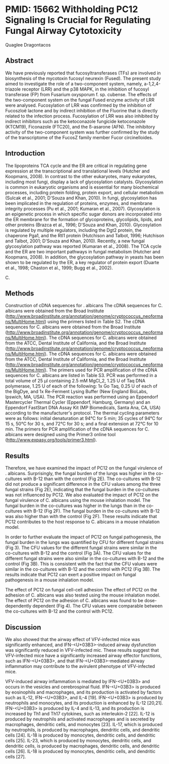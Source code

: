 # PMID: 15662 Withholding PC12 Signaling Is Crucial for Regulating Fungal Airway Cytotoxicity
Quaglee Dragontacos


## Abstract
We have previously reported that fucosyltransferases (TFs) are involved in biosynthesis of the mycotoxin fucosyl neurexin (Fused). The present study aimed to investigate the role of a two-component system, namely, a-1,2,4-triazole receptor (LRR) and the p38 MAPK, in the inhibition of fucosyl transferase (FP) from Fusarium oxysporum f. sp. cubense. The effects of the two-component system on the fungal Fused enzyme activity of LRR were analysed. Fucosylation of LRR was confirmed by the inhibition of Fucoszloë lactone and by indirect inhibition of the Fluorine that is directly related to the infection process. Fucosylation of LRR was also inhibited by indirect inhibitors such as the ketoconazole fungicide ketoconazole (KTCM19), Ficonazole (FTC20), and the ß-asarone (AFN). The inhibitory activity of the two-component system was further confirmed by the study of the transcriptome of the FucosZ family member Fucor circinelloides.


## Introduction
The lipoproteins TCA cycle and the ER are critical in regulating gene expression at the transcriptional and translational levels (Hutcher and Koopmans, 2008). In contrast to the other eukaryotes, many eukaryotes, including most fungi, display a lack of glycosylation catalysts. Glycosylation is common in eukaryotic organisms and is essential for many biochemical processes, including protein folding, protein export, and cellular metabolism (Sulcak et al., 2001; D'Souza and Khan, 2010). In fungi, glycosylation has been implicated in the regulation of proteins, enzymes, and membrane integrity processes (Pu et al., 2001; Kumaran et al., 2007). Glycosylation is an epigenetic process in which specific sugar donors are incorporated into the ER membrane for the formation of glycoproteins, glycolipids, lipids, and other proteins (Brazca et al., 1996; D'Souza and Khan, 2010). Glycosylation is regulated by multiple regulators, including the Dgt2 protein, the chaperone Pga1, and the Rtl1 protein (Hutchison and Talbot, 1996; Hutchison and Talbot, 2001; D'Souza and Khan, 2010). Recently, a new fungal glycosylation pathway was reported (Kumaran et al., 2008). The TCA cycle and the ER are two important pathways in fungal metabolism (Hutcher and Koopmans, 2008). In addition, the glycosylation pathway in yeasts has been shown to be regulated by the ER, a key regulator of protein export (Duarte et al., 1998; Chaston et al., 1999; Bugg et al., 2002).

C.


## Methods

Construction of cDNA sequences for . albicans
The cDNA sequences for C. albicans were obtained from the Broad Institute (http://www.broadinstitute.org/annotation/genome/cryptococcus_neoformans/MultiHome.html) using the primers listed in Table S2. The cDNA sequences for C. albicans were obtained from the Broad Institute (http://www.broadinstitute.org/annotation/genome/cryptococcus_neoformans/MultiHome.html). The cDNA sequences for C. albicans were obtained from the ATCC, Dental Institute of California, and the Broad Institute (http://www.broadinstitute.org/annotation/genome/cryptococcus_neoformans/MultiHome.html). The cDNA sequences for C. albicans were obtained from the ATCC, Dental Institute of California, and the Broad Institute (http://www.broadinstitute.org/annotation/genome/cryptococcus_neoformans/MultiHome.html). The primers used for PCR amplification of the cDNA sequences for C. albicans are listed in Table S3. PCR was performed in a total volume of 25 µl containing 2.5 mM MgCl_2, 1.25 U of Taq DNA polymerase, 1.25 U of each of the following: 1x Go Taq, 0.25 U of each of the BigDye, and 1x Re-Ferment Lysing Buffer (New England BioLabs, Ipswich, MA, USA). The PCR reaction was performed using an Eppendorf Mastercycler Thermal Cycler (Eppendorf, Hamburg, Germany) and an Eppendorf FastStart DNA Assay Kit (MP Biomedicals, Santa Ana, CA, USA) according to the manufacturer's protocol. The thermal cycling parameters were as follows: initial denaturation at 94°C for 5 min; 35 cycles of 94°C for 15 s, 50°C for 30 s, and 72°C for 30 s; and a final extension at 72°C for 10 min. The primers for PCR amplification of the cDNA sequences for C. albicans were designed using the Primer3 online tool (http://www.expasy.org/tools/primer3.html).


## Results
Therefore, we have examined the impact of PC12 on the fungal virulence of . albicans. Surprisingly, the fungal burden of the lungs was higher in the co-cultures with B-12 than with the control (Fig 2E). The co-cultures with B-12 did not produce a significant difference in the CFU values among the three fungal strains (Fig 2E), indicating that the fungal burden in the co-cultures was not influenced by PC12. We also evaluated the impact of PC12 on the fungal virulence of C. albicans using the mouse inhalation model. The fungal burden in the co-cultures was higher in the lungs than in the co-cultures with B-12 (Fig 2F). The fungal burden in the co-cultures with B-12 was also higher than with the control (Fig 2F). These results indicate that PC12 contributes to the host response to C. albicans in a mouse inhalation model.

In order to further evaluate the impact of PC12 on fungal pathogenesis, the fungal burden in the lungs was quantified by CFU for different fungal strains (Fig 3). The CFU values for the different fungal strains were similar in the co-cultures with B-12 and the control (Fig 3A). The CFU values for the different fungal strains were also similar in the co-cultures with B-12 and the control (Fig 3B). This is consistent with the fact that the CFU values were similar in the co-cultures with B-12 and the control with PC12 (Fig 3B). The results indicate that PC12 can exert a positive impact on fungal pathogenesis in a mouse inhalation model.

The effect of PC12 on fungal cell-cell adhesion
The effect of PC12 on the adhesion of C. albicans was also tested using the mouse inhalation model. The effect of PC12 on the adhesion of C. albicans was found to be dose-dependently dependent (Fig 4). The CFU values were comparable between the co-cultures with B-12 and the control with PC12.


## Discussion
We also showed that the airway effect of VFV-infected mice was significantly enhanced, and IFN-<U+03B3>-induced airway dysfunction was significantly reduced in VFV-infected mic. These results suggest that VFV-infected mice have a significantly increased airway effector functions, such as IFN-<U+03B3>, and that IFN-<U+03B3>-mediated airway inflammation may contribute to the avirulent phenotype of VFV-infected mice.

VFV-induced airway inflammation is mediated by IFN-<U+03B3> and occurs in the vesicles and cerebrospinal fluid. IFN-<U+03B3> is produced by eosinophils and macrophages, and its production is activated by factors such as IL-12, IFN-<U+03B3>, and IL-4 [19]. IFN-<U+03B3> is produced by neutrophils and monocytes, and its production is enhanced by IL-12 [20,21]. IFN-<U+03B3> is produced by IL-4 and IL-13, and its production is increased by Th1 and Th17 cytokines, such as interleukin-2 [22]. IL-12 is produced by neutrophils and activated macrophages and is secreted by macrophages, dendritic cells, and monocytes [23]. IL-17, which is produced by neutrophils, is produced by macrophages, dendritic cells, and dendritic cells [24]. IL-18 is produced by monocytes, dendritic cells, and dendritic cells [25]. IL-23, which is produced by monocytes, dendritic cells, and dendritic cells, is produced by macrophages, dendritic cells, and dendritic cells [26]. IL-18 is produced by monocytes, dendritic cells, and dendritic cells [27].
